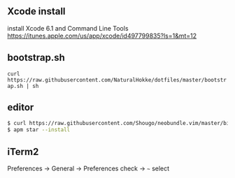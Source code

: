 ## Xcode install
install Xcode 6.1 and Command Line Tools
https://itunes.apple.com/us/app/xcode/id497799835?ls=1&mt=12

## bootstrap.sh
`curl https://raw.githubusercontent.com/NaturalHokke/dotfiles/master/bootstrap.sh | sh`

## editor
```bash
$ curl https://raw.githubusercontent.com/Shougo/neobundle.vim/master/bin/install.sh | sh
$ apm star --install
```

## iTerm2
Preferences -> General -> Preferences check -> `~` select
